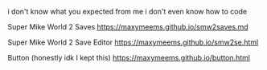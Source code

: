 i don't know what you expected from me i don't even know how to code 



Super Mike World 2 Saves
https://maxymeems.github.io/smw2saves.md

Super Mike World 2 Save Editor
https://maxymeems.github.io/smw2se.html

Button (honestly idk I kept this) 
https://maxymeems.github.io/button.html
